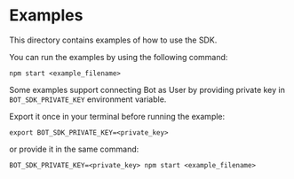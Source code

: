 # Examples

This directory contains examples of how to use the SDK.

You can run the examples by using the following command:

```
npm start <example_filename>
```

Some examples support connecting Bot as User by providing private key in `BOT_SDK_PRIVATE_KEY` environment variable.

Export it once in your terminal before running the example:

```
export BOT_SDK_PRIVATE_KEY=<private_key>
```

or provide it in the same command:

```
BOT_SDK_PRIVATE_KEY=<private_key> npm start <example_filename>
```
